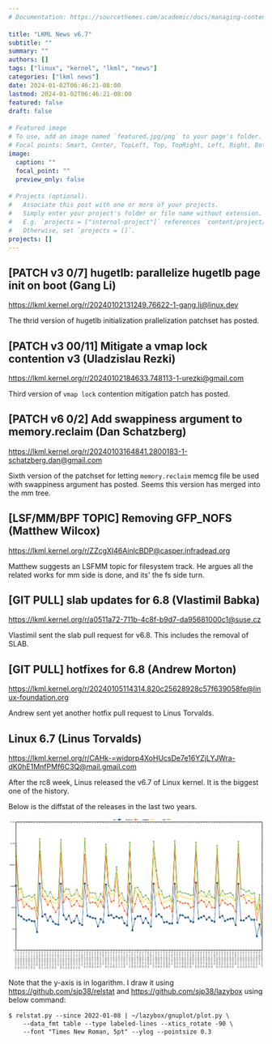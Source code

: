 ```yaml
---
# Documentation: https://sourcethemes.com/academic/docs/managing-content/

title: "LKML News v6.7"
subtitle: ""
summary: ""
authors: []
tags: ["linux", "kernel", "lkml", "news"]
categories: ["lkml news"]
date: 2024-01-02T06:46:21-08:00
lastmod: 2024-01-02T06:46:21-08:00
featured: false
draft: false

# Featured image
# To use, add an image named `featured.jpg/png` to your page's folder.
# Focal points: Smart, Center, TopLeft, Top, TopRight, Left, Right, BottomLeft, Bottom, BottomRight.
image:
  caption: ""
  focal_point: ""
  preview_only: false

# Projects (optional).
#   Associate this post with one or more of your projects.
#   Simply enter your project's folder or file name without extension.
#   E.g. `projects = ["internal-project"]` references `content/project/deep-learning/index.md`.
#   Otherwise, set `projects = []`.
projects: []
---
```


[PATCH v3 0/7] hugetlb: parallelize hugetlb page init on boot (Gang Li)
-----------------------------------------------------------------------

https://lkml.kernel.org/r/20240102131249.76622-1-gang.li@linux.dev

The thrid version of hugetlb initialization prallelization patchset has posted.


[PATCH v3 00/11] Mitigate a vmap lock contention v3 (Uladzislau Rezki)
----------------------------------------------------------------------

https://lkml.kernel.org/r/20240102184633.748113-1-urezki@gmail.com

Third version of `vmap lock` contention mitigation patch has posted.


[PATCH v6 0/2] Add swappiness argument to memory.reclaim (Dan Schatzberg)
-------------------------------------------------------------------------

https://lkml.kernel.org/r/20240103164841.2800183-1-schatzberg.dan@gmail.com

Sixth version of the patchset for letting `memory.reclaim` memcg file be used
with swappiness argument has posted.  Seems this version has merged into the mm
tree.


[LSF/MM/BPF TOPIC] Removing GFP_NOFS (Matthew Wilcox)
-----------------------------------------------------

https://lkml.kernel.org/r/ZZcgXI46AinlcBDP@casper.infradead.org

Matthew suggests an LSFMM topic for filesystem track.  He argues all the
related works for mm side is done, and its' the fs side turn.


[GIT PULL] slab updates for 6.8 (Vlastimil Babka)
-------------------------------------------------

https://lkml.kernel.org/r/a0511a72-711b-4c8f-b9d7-da95681000c1@suse.cz

Vlastimil sent the slab pull request for v6.8.  This includes the removal of
SLAB.


[GIT PULL] hotfixes for 6.8 (Andrew Morton)
-------------------------------------------

https://lkml.kernel.org/r/20240105114314.820c25628928c57f639058fe@linux-foundation.org

Andrew sent yet another hotfix pull request to Linus Torvalds.


Linux 6.7 (Linus Torvalds)
--------------------------

https://lkml.kernel.org/r/CAHk-=widprp4XoHUcsDe7e16YZjLYJWra-dK0hE1MnfPMf6C3Q@mail.gmail.com

After the rc8 week, Linus released the v6.7 of Linux kernel.  It is the biggest
one of the history.

Below is the diffstat of the releases in the last two years.

![Kernel release stat](/img/kernel_release_stat/linux_stat_v6.7.png)

Note that the y-axis is in logarithm.  I draw it using
https://github.com/sjp38/relstat and https://github.com/sjp38/lazybox using
below command:

    $ relstat.py --since 2022-01-08 | ~/lazybox/gnuplot/plot.py \
	    --data_fmt table --type labeled-lines --xtics_rotate -90 \
	    --font "Times New Roman, 5pt" --ylog --pointsize 0.3

